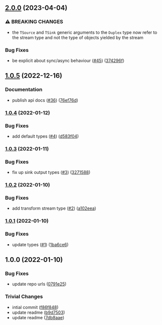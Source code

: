 ## [2.0.0](https://github.com/achingbrain/it-stream-types/compare/v1.0.5...v2.0.0) (2023-04-04)


### ⚠ BREAKING CHANGES

* the `TSource` and `TSink` generic arguments to the `Duplex` type now refer to the stream type and not the type of objects yielded by the stream

### Bug Fixes

* be explicit about sync/async behaviour ([#45](https://github.com/achingbrain/it-stream-types/issues/45)) ([374296f](https://github.com/achingbrain/it-stream-types/commit/374296f61a40ecd9522ca558d205728df5817dde))

## [1.0.5](https://github.com/achingbrain/it-stream-types/compare/v1.0.4...v1.0.5) (2022-12-16)


### Documentation

* publish api docs ([#36](https://github.com/achingbrain/it-stream-types/issues/36)) ([76ef76d](https://github.com/achingbrain/it-stream-types/commit/76ef76dfa765f8ec934231414431b211f28a9438))

### [1.0.4](https://github.com/achingbrain/it-stream-types/compare/v1.0.3...v1.0.4) (2022-01-12)


### Bug Fixes

* add default types ([#4](https://github.com/achingbrain/it-stream-types/issues/4)) ([d583f04](https://github.com/achingbrain/it-stream-types/commit/d583f04f08131f52ff3b49fa649ca071f213ad0f))

### [1.0.3](https://github.com/achingbrain/it-stream-types/compare/v1.0.2...v1.0.3) (2022-01-11)


### Bug Fixes

* fix up sink output types ([#3](https://github.com/achingbrain/it-stream-types/issues/3)) ([3271588](https://github.com/achingbrain/it-stream-types/commit/3271588fa5fa4ddae4a9861b242fd8ab7541804a))

### [1.0.2](https://github.com/achingbrain/it-stream-types/compare/v1.0.1...v1.0.2) (2022-01-10)


### Bug Fixes

* add transform stream type ([#2](https://github.com/achingbrain/it-stream-types/issues/2)) ([a102eea](https://github.com/achingbrain/it-stream-types/commit/a102eea1b7d5ce1b3fb4068f77c387244a72d0d4))

### [1.0.1](https://github.com/achingbrain/it-stream-types/compare/v1.0.0...v1.0.1) (2022-01-10)


### Bug Fixes

* update types ([#1](https://github.com/achingbrain/it-stream-types/issues/1)) ([1ba6ce6](https://github.com/achingbrain/it-stream-types/commit/1ba6ce669b9193f5185fdce09c23d105f7702bbc))

## 1.0.0 (2022-01-10)


### Bug Fixes

* update repo urls ([0791e25](https://github.com/achingbrain/it-stream-types/commit/0791e257ae9ffa21838e7a69d3f6932d50c254b0))


### Trivial Changes

* intial commit ([f86f848](https://github.com/achingbrain/it-stream-types/commit/f86f8484b11d100520523e165c7363601b7226f4))
* update readme ([b9d7503](https://github.com/achingbrain/it-stream-types/commit/b9d7503dd8dd65949e1a66f8ac72fae62e572ba6))
* update readme ([7db8aae](https://github.com/achingbrain/it-stream-types/commit/7db8aae3e70e35d0723c3604f5b419022f114b7f))
